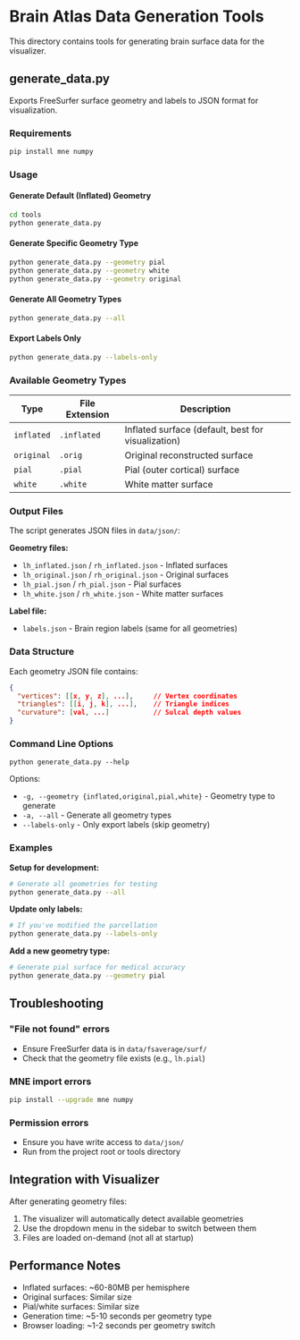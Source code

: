 # Brain Atlas Data Generation Tools

This directory contains tools for generating brain surface data for the visualizer.

## generate_data.py

Exports FreeSurfer surface geometry and labels to JSON format for visualization.

### Requirements

```bash
pip install mne numpy
```

### Usage

#### Generate Default (Inflated) Geometry
```bash
cd tools
python generate_data.py
```

#### Generate Specific Geometry Type
```bash
python generate_data.py --geometry pial
python generate_data.py --geometry white
python generate_data.py --geometry original
```

#### Generate All Geometry Types
```bash
python generate_data.py --all
```

#### Export Labels Only
```bash
python generate_data.py --labels-only
```

### Available Geometry Types

| Type | File Extension | Description |
|------|---------------|-------------|
| `inflated` | `.inflated` | Inflated surface (default, best for visualization) |
| `original` | `.orig` | Original reconstructed surface |
| `pial` | `.pial` | Pial (outer cortical) surface |
| `white` | `.white` | White matter surface |

### Output Files

The script generates JSON files in `data/json/`:

**Geometry files:**
- `lh_inflated.json` / `rh_inflated.json` - Inflated surfaces
- `lh_original.json` / `rh_original.json` - Original surfaces
- `lh_pial.json` / `rh_pial.json` - Pial surfaces
- `lh_white.json` / `rh_white.json` - White matter surfaces

**Label file:**
- `labels.json` - Brain region labels (same for all geometries)

### Data Structure

Each geometry JSON file contains:
```json
{
  "vertices": [[x, y, z], ...],     // Vertex coordinates
  "triangles": [[i, j, k], ...],    // Triangle indices
  "curvature": [val, ...]           // Sulcal depth values
}
```

### Command Line Options

```
python generate_data.py --help
```

Options:
- `-g, --geometry {inflated,original,pial,white}` - Geometry type to generate
- `-a, --all` - Generate all geometry types
- `--labels-only` - Only export labels (skip geometry)

### Examples

**Setup for development:**
```bash
# Generate all geometries for testing
python generate_data.py --all
```

**Update only labels:**
```bash
# If you've modified the parcellation
python generate_data.py --labels-only
```

**Add a new geometry type:**
```bash
# Generate pial surface for medical accuracy
python generate_data.py --geometry pial
```

## Troubleshooting

### "File not found" errors
- Ensure FreeSurfer data is in `data/fsaverage/surf/`
- Check that the geometry file exists (e.g., `lh.pial`)

### MNE import errors
```bash
pip install --upgrade mne numpy
```

### Permission errors
- Ensure you have write access to `data/json/`
- Run from the project root or tools directory

## Integration with Visualizer

After generating geometry files:

1. The visualizer will automatically detect available geometries
2. Use the dropdown menu in the sidebar to switch between them
3. Files are loaded on-demand (not all at startup)

## Performance Notes

- Inflated surfaces: ~60-80MB per hemisphere
- Original surfaces: Similar size
- Pial/white surfaces: Similar size
- Generation time: ~5-10 seconds per geometry type
- Browser loading: ~1-2 seconds per geometry switch
